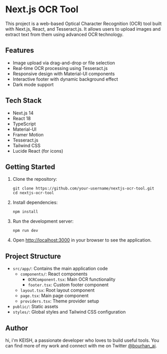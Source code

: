 # Next.js OCR Tool

This project is a web-based Optical Character Recognition (OCR) tool built with Next.js, React, and Tesseract.js. It allows users to upload images and extract text from them using advanced OCR technology.

## Features

- Image upload via drag-and-drop or file selection
- Real-time OCR processing using Tesseract.js
- Responsive design with Material-UI components
- Interactive footer with dynamic background effect
- Dark mode support

## Tech Stack

- Next.js 14
- React 18
- TypeScript
- Material-UI
- Framer Motion
- Tesseract.js
- Tailwind CSS
- Lucide React (for icons)

## Getting Started

1. Clone the repository:
   ```
   git clone https://github.com/your-username/nextjs-ocr-tool.git
   cd nextjs-ocr-tool
   ```

2. Install dependencies:
   ```
   npm install
   ```

3. Run the development server:
   ```
   npm run dev
   ```

4. Open [http://localhost:3000](http://localhost:3000) in your browser to see the application.

## Project Structure

- `src/app/`: Contains the main application code
  - `components/`: React components
    - `OCRComponent.tsx`: Main OCR functionality
    - `footer.tsx`: Custom footer component
  - `layout.tsx`: Root layout component
  - `page.tsx`: Main page component
  - `providers.tsx`: Theme provider setup
- `public/`: Static assets
- `styles/`: Global styles and Tailwind CSS configuration

## Author

hi, i'm KEISH, a passionate developer who loves to build useful tools. You can find more of my work and connect with me on Twitter [@bourhan_ai](https://x.com/bourhan_ai).

